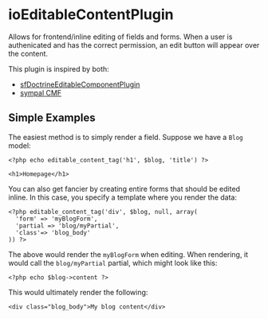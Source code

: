 ioEditableContentPlugin
=====================

Allows for frontend/inline editing of fields and forms. When a user is authenicated
and has the correct permission, an edit button will appear over the content.

This plugin is inspired by both:
 * [sfDoctrineEditableComponentPlugin](http://github.com/n1k0/sfDoctrineEditableComponentPlugin/blob/master/config/app.yml)
 * [sympal CMF](http://www.sympalphp.org)

Simple Examples
---------------

The easiest method is to simply render a field. Suppose we have a `Blog` model:

    <?php echo editable_content_tag('h1', $blog, 'title') ?>

    <h1>Homepage</h1>

You can also get fancier by creating entire forms that should be edited inline. In
this case, you specify a template where you render the data:

    <?php editable_content_tag('div', $blog, null, array(
      'form' => 'myBlogForm',
      'partial => 'blog/myPartial',
      'class'=> 'blog_body'
    )) ?>

The above would render the `myBlogForm` when editing. When rendering, it would call
the `blog/myPartial` partial, which might look like this:

    <?php echo $blog->content ?>

This would ultimately render the following:

    <div class="blog_body">My blog content</div>